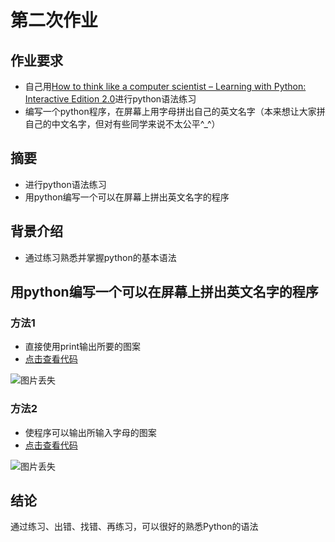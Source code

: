 # 第二次作业
## 作业要求
* 自己用[How to think like a computer scientist – Learning with Python: Interactive Edition 2.0](http://interactivepython.org/runestone/static/thinkcspy/index.html)进行python语法练习
* 编写一个python程序，在屏幕上用字母拼出自己的英文名字（本来想让大家拼自己的中文名字，但对有些同学来说不太公平^_^）

## 摘要
* 进行python语法练习
* 用python编写一个可以在屏幕上拼出英文名字的程序

## 背景介绍
* 通过练习熟悉并掌握python的基本语法

## 用python编写一个可以在屏幕上拼出英文名字的程序
### 方法1
* 直接使用print输出所要的图案
* [点击查看代码](https://github.com/whucyb/computational_physics_N2014301020067/blob/master/Exercise_02/1.py)

![图片丢失](https://github.com/whucyb/computational_physics_N2014301020067/blob/master/Exercise_02/1.png)

### 方法2
* 使程序可以输出所输入字母的图案
* [点击查看代码](https://github.com/whucyb/computational_physics_N2014301020067/blob/master/Exercise_02/2.py)

![图片丢失](https://github.com/whucyb/computational_physics_N2014301020067/blob/master/Exercise_02/2.png)

## 结论
通过练习、出错、找错、再练习，可以很好的熟悉Python的语法
